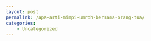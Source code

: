 ```yaml
---
layout: post
permalink: /apa-arti-mimpi-umroh-bersama-orang-tua/
categories:
    - Uncategorized
---
```


